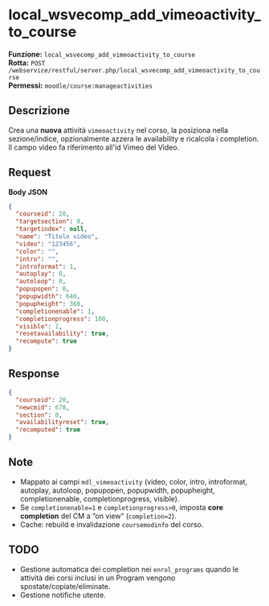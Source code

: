 
# local_wsvecomp_add_vimeoactivity_to_course

**Funzione:** `local_wsvecomp_add_vimeoactivity_to_course`  
**Rotta:** `POST /webservice/restful/server.php/local_wsvecomp_add_vimeoactivity_to_course`  
**Permessi:** `moodle/course:manageactivities`

## Descrizione
Crea una **nuova** attività `vimeoactivity` nel corso, la posiziona nella sezione/indice, opzionalmente azzera le availability e ricalcola i completion.
Il campo video fa riferimento all'id Vimeo del Video.

## Request
**Body JSON**
```json
{
  "courseid": 20,
  "targetsection": 0,
  "targetindex": null,
  "name": "Titolo video",
  "video": "123456",
  "color": "",
  "intro": "",
  "introformat": 1,
  "autoplay": 0,
  "autoloop": 0,
  "popupopen": 0,
  "popupwidth": 640,
  "popupheight": 360,
  "completionenable": 1,
  "completionprogress": 100,
  "visible": 1,
  "resetavailability": true,
  "recompute": true
}
```

## Response
```json
{
  "courseid": 20,
  "newcmid": 678,
  "section": 0,
  "availabilityreset": true,
  "recomputed": true
}
```

## Note
- Mappato ai campi `mdl_vimeoactivity` (video, color, intro, introformat, autoplay, autoloop, popupopen, popupwidth, popupheight, completionenable, completionprogress, visible).
- Se `completionenable=1` e `completionprogress>0`, imposta **core completion** del CM a “on view” (`completion=2`).
- Cache: rebuild e invalidazione `coursemodinfo` del corso.

## TODO
- Gestione automatica dei completion nei `enrol_programs` quando le attività dei corsi inclusi in un Program vengono spostate/copiate/eliminate.
- Gestione notifiche utente.